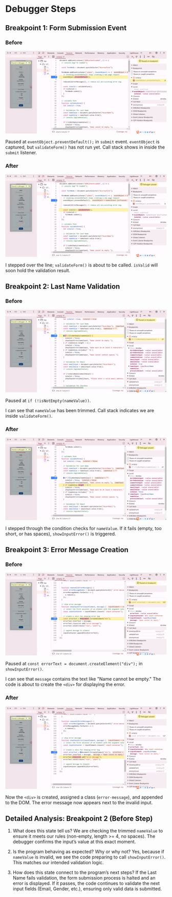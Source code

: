 # Debugger Steps

## Breakpoint 1: Form Submission Event

### Before

![screenshot](./1%20before.png)

Paused at `eventObject.preventDefault();` in `submit` event.
`eventObject` is captured, but `validateForm()` has not run yet.
Call stack shows in inside the `submit` listener.

### After

![screenshot](./1%20after.png)

I stepped over the line; `validateForm()` is about to be called.
`isValid` will soon hold the validation result.

## Breakpoint 2: Last Name Validation

### Before

![screenshot](./2%20before.png)

Paused at `if (!isNotEmpty(nameValue))`.

I can see that `nameValue` has been trimmed.
Call stack indicates we are inside `validateForm()`.

### After

![screenshot](./2%20after.png)

I stepped through the condition checks for `nameValue`.
If it fails (empty, too short, or has spaces), `showInputError()` is triggered.

## Breakpoint 3: Error Message Creation

### Before

![screenshot](./3%20before.png)

Paused at `const errorText = document.createElement("div");` in `showInputError()`.

I can see that `message` contains the text like "Name cannot be empty."
The code is about to create the `<div>` for displaying the error.

### After

![screenshot](./3%20after.png)

Now the `<div>` is created, assigned a class (`error-message`), and appended to the DOM.
The error message now appears next to the invalid input.

## Detailed Analysis: Breakpoint 2 (Before Step)

1. What does this state tell us?
We are checking the trimmed `nameValue` to ensure it meets our rules (non-empty, length >= 4, no spaces).
The debugger confirms the input’s value at this exact moment.

2. Is the program behaving as expected? Why or why not?
Yes, because if `nameValue` is invalid, we see the code preparing to call `showInputError()`.
This matches our intended validation logic.

3. How does this state connect to the program’s next steps?
If the Last Name fails validation, the form submission process is halted and an error is displayed.
If it passes, the code continues to validate the next input fields (Email, Gender, etc.), ensuring only valid data is submitted.
